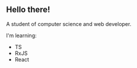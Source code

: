 ## Hello there!

A student of computer science and web developer.

I'm learning:
- TS
- RxJS
- React
